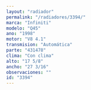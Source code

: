 ```yaml
---
layout: "radiador"
permalink: "/radiadores/3394/"
marca: "Infiniti"
modelo: "Q45"
ano: "1998"
motor: "V8 4.1"
transmision: "Automática"
parte: "431478"
clima: "Con clima"
alto: "17 5/8"
ancho: "27 3/16"
observaciones: ""
id: "3394"
---
```


